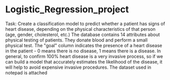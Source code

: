 # Logistic_Regression_project
Task: Create a classification model to predict whether a patient has signs of heart disease, depending on the physical characteristics of that person (age, gender, cholesterol, etc.)
The database contains 14 attributes about physical testing of patients. They donate blood and perform a small physical test. The "goal" column indicates the presence of a heart disease in the patient - 0 means there is no disease, 1 means there is a disease. In general, to confirm 100% heart disease is a very invasive process, so if we can build a model that accurately estimates the likelihood of the disease, it will help to avoid expensive invasive procedures.
The dataset used in notepad is attached
